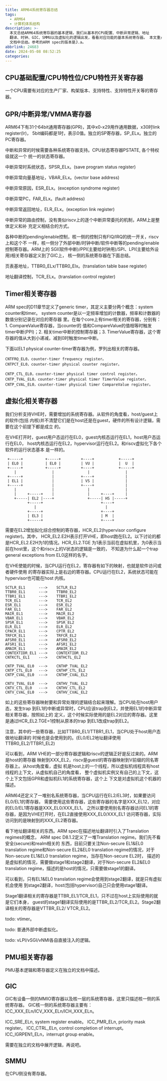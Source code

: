 ```yaml
---
title: ARM64系统寄存器总结
tags:
  - ARM64
  - 计算机体系结构
description: >-
  本文总结ARM64系统寄存器的基本逻辑，我们从基本的CPU配置、中断异常逻辑、地址
  翻译、时钟、GIC、SMMU以及虚拟化的逻辑出发，看看对应功能的基本系统寄存器。 本文重点看基础且重要的寄存器，重点是给一个整体的描述，具体功能需要在独立的
  文档中总结。参考的ARM spec的版本是J.a。
abbrlink: 24683
date: 2024-05-08 08:52:25
categories:
---
```


CPU基础配置/CPU特性位/CPU特性开关寄存器
----------------------------------------

一个CPU需要有对应的生产厂家、构架版本、支持特性、支持特性开关等的寄存器。

GPR/中断异常/VMMA寄存器
------------------------

ARM64下有31个64bit通用寄存器(GPR)，其中x0-x29用作通用数据，x30时link register(lr)，
5bit编码都是1时，表示0值。独立的SP寄存器，SP_ELx。独立的PC寄存器。

中断和异常的时候需要各种系统寄存器支持。CPU状态寄存器PSTATE, 各个特权级就这一个
统一的状态寄存器。

中断异常时系统状态，SPSR_ELx。(save program status register)

中断异常向量基地址，VBAR_ELx。(vector base address)

中断异常原因，ESR_ELx。(exception syndrome register)

中断异常PC，FAR_ELx。(fault address)

中断异常返回地址，ELR_ELx。(exception link register)

中断异常的路由控制，没有类似riscv上的逐个中断异常委托的机制，ARM上是整体定义和补
充定义相结合的方式。

各种中断的pending/enable控制，核一侧的控制只有FIQ/IRQ的统一开关，riscv上和这个不
一样，核一侧分了外部中断/时钟中断/软件中断等的pending/enable控制寄存器。ARM上的
SGI(软件中断)/PPI(主要给时钟用)/SPI、LPI(主要给外设用)相关寄存器定义到了GIC上，
核一侧的系统寄存器在下面总结。

页表基地址，TTBR0_ELx/TTBR0_Elx。(translation table base register)

地址翻译控制，TCR_ELx。(translation control register)

Timer相关寄存器
----------------

ARM spec的D11章节定义了generic timer，其定义主要分两个概念：system counter和timer。
system counter是以一定频率增加的计数器，频率和计数器的数值分别记录在对应的寄存器
里。在每个core上有timer相关的寄存器，分别有：1. CompareValue寄存器，当counter的
值和CompareValue的值相等时触发timer中断(PPI)；2. 相关timer中断的控制寄存器；3.
TimerValue寄存器，这个寄存器的值从大到小递减，减到0时触发timer中断。

下面以EL1 physical counter-timer寄存器为例，罗列出相关的寄存器。
```
CNTFRQ_EL0，counter-timer frequency register。
CNTPCT_EL0，counter-timer physical counter register。

CNTP_CTL_EL0，counter-timer physical timer control register。
CNTP_TVAL_EL0，counter-timer physical timer TimerValue register。
CNTP_CVAL_EL0，counter-timer physical timer CompareValue register。
```

虚拟化相关寄存器
-----------------

我们分析支持VHE时，需要增加的系统寄存器。从软件的角度看，host/guest上的软件(包括
内核)并不清楚它们是在host还是在guest，硬件的所有设计逻辑，需要在这个前提下都是成立
的。

在VHE打开时，guest用户态运行在EL0，guest内核态运行在EL1，host用户态运行在EL0，
host内核态运行在EL2，hypervisor运行在EL2。和riscv虚拟化下各个软件的运行状态基本
是一样的。
```
 +-----+          +-----+         +----+           +-----+
 | EL0 |          | EL0 |         | VU |           |  U  |
 +-----+          +-----+         +----+           +-----+
    |                |               |                |   
 +-----+             |            +----+              |   
 | EL1 |             |            | VS |              |   
 +-----+             |            +----+              |   
    |                |               |                |   
    |     +-----+    |               |     +----+     |   
    +-----| EL2 |----+               +-----| HS |-----+   
          +-----+                          +----+         
             |                               |
          +-----+                          +----+          
          | EL3 |                          | M  |          
          +-----+                          +----+          
```

需要在EL2增加拟化综合控制的寄存器，HCR_EL2(hypervisor configure register)。其中，
HCR_EL2.E2H表示打开VHE，即host跑在EL2。以下讨论的都是HCR_EL2.E2H为1的情况。HCR_EL2.TGE
为1表示当前在虚拟机里，为0表示当前在host里，这个和riscv上的V状态的逻辑是一致的，
不知道为什么起一个trap general exceptions from EL0这样的名字。

在VHE使能的时候，当CPU运行在EL2，寄存器有如下的映射，也就是软件访问或者硬件使用
的寄存器实际上是右边的寄存器。CPU运行在EL2，系统状态可能在hypervisor也可能在host
内核。
```
SCTLR_EL1      --->    SCTLR_EL2
TTBR0_EL1      --->    TTBR0_EL2
TTBR1_EL1      --->    TTBR1_EL2
TCR_EL1        --->    TCR_EL2
ESR_EL1        --->    ESR_EL2
FAR_EL1        --->    FAR_EL2
MAIR_EL1       --->    MAIR_EL2
VBAR_EL1       --->    VBAR_EL2
SPSR_EL1       --->    SPSR_EL2
ELR_EL1        --->    ELR_EL2
CPACR_EL1      --->    CPTR_EL2
TRFCR_EL1      --->    TRFCR_EL2
AFSR0_EL1      --->    AFSR0_EL2
AFSR1_EL1      --->    AFSR1_EL2
AMAIR_EL1      --->    AMAIR_EL2
CONTEXTIDR_EL1 --->    CONTEXTIDR_EL2
CNTKCTL_EL1    --->    CNTHCTL_EL2

CNTP_TVAL_EL0  --->    CNTHP_TVAL_EL2
CNTP_CTL_EL0   --->    CNTHP_CTL_EL2
CNTP_CVAL_EL0  --->    CNTHP_CVAL_EL2

CNTV_TVAL_EL0  --->    CNTHV_TVAL_EL2
CNTV_CTL_EL0   --->    CNTHV_CTL_EL2
CNTV_CVAL_EL0  --->    CNTHV_CVAL_EL2
```

如上的这些寄存器映射要和异常处理的逻辑结合起来理解。当CPU处在host用户态，发生trap
到EL1的中断或异常时，CPU应该trap到EL2，并使用EL1的中断异常相关寄存器，按照如上的
定义，这个时候实际使用的是EL2对应的寄存器。这里是通过HCR_EL2.TGE=1控制从原本的trap
到EL1改成trap到EL2。

注意，其中的一些寄存器，比如TTBR0_EL1/TTBR1_EL1，当CPU处于host用户态做地址翻译的
时候也是会使用到的。(EL0/EL2地址翻译使用TTBR0_EL2/TTBR1_EL2)

可以看到，ARM VHE的一部分寄存器逻辑和riscv的逻辑正好是反过来的。ARM是host的寄存器
映射到XXX_EL2，riscv是guest的寄存器映射到V前缀的同名寄存器上。从host角度看，虚拟
机是host上的一个线程，所以虚拟机线程具有host线程的上下文，从虚拟机自己的角度看，
整个虚拟机实例又有自己的上下文，这个上下文包括GPR和虚拟机EL1的系统寄存器，这个上
下文是对虚拟机这个机器的描述。

ARM64还定义了一堆别名系统寄存器，当CPU运行在EL2/EL3时，如果要访问EL0/EL1的寄存器，
需要使用这些寄存器，这些寄存器的名字是XXX_EL12，对应的EL0/EL1寄存器是XXX_EL0/XXX_EL1。
之所以要使用别名寄存器访问EL1的寄存器，是因为VHE打开时，在EL2直接使用XXX_EL0/XXX_EL1
访问寄存器，实际访问到的是映射到的XXX_EL2寄存器。

看下地址翻译相关的东西。ARM spec在描述地址翻译时引入了Translation regimes的概念，
ARM spec D8.1.2定义了一堆Translation regime。我们先不看安全(secure)和realm相关的
东西，目前只要关注Non-secure EL1&EL0 translation regime和Non-secure EL2&EL0 translation
regime的情况，对于Non-secure EL1&EL0 translation regime，当存在Non-secure EL2时，
描述的是虚拟机的情况，需要做stage1和stage2翻译，对于Non-secure EL2&EL0 translation
regime，描述的是host的情况，只需要做stage1的翻译。

可以看到，只有EL1&EL0 translation regime会使用到stage2翻译，就是只有虚拟机会使用
到stage2翻译，host(包括hypervisor)自己只会使用stage1翻译。

Stage1翻译相关的寄存器是TTBR_EL1/TCR_EL1，只不过在host上实际使用的就是它们本身，
guest的stage1翻译实际使用的是TTBR_EL2/TCR_EL2。Stage2翻译相关的寄存器是VTTBR_EL2/
VTCR_EL2。

todo: vtimer。

todo: 普通外部中断虚拟化。

todo: vLPI/vSGI/vNMI各自直接注入的逻辑。

PMU相关寄存器
--------------

PMU基本逻辑和寄存器定义在独立的文档中描述。

GIC
----

GIC有设备一侧的MMIO寄存器以及核一层的系统寄存器，这里只描述核一侧的系统寄存器。
GIC核一侧的系统寄存器主要有：ICC_XXX_ELn/ICV_XXX_ELn/ICH_XXX_ELn。

ICC_SRE_ELn, system register enable。
ICC_PMR_ELn, priority mask register。
ICC_CTRL_ELn, control completion of interrupt。
ICC_IGRPEN1_ELn，interrupt group enable。

需要在独立的文档中展开逻辑，再说吧。

SMMU
-----

在CPU侧没有寄存器。
